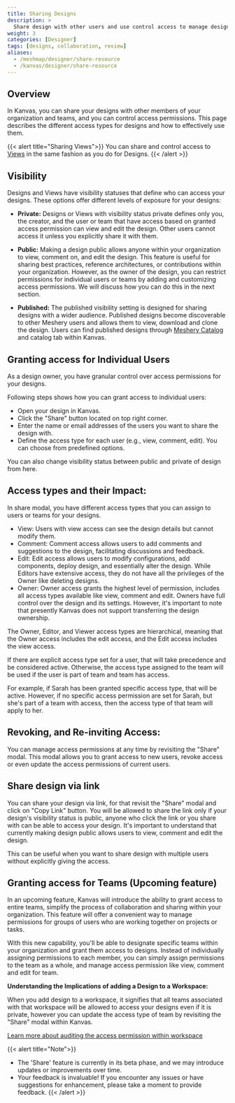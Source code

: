 ```yaml
---
title: Sharing Designs
description: >
  Share design with other users and use control access to manage design access permissions and visibility.
weight: 3
categories: [Designer]
tags: [designs, collaboration, review]
aliases:
  - /meshmap/designer/share-resource
  - /kanvas/designer/share-resource
---
```


## Overview

In Kanvas, you can share your designs with other members of your organization and teams, and you can control access permissions. This page describes the different access types for designs and how to effectively use them.

{{< alert title="Sharing Views">}}
You can share and control access to [Views](/kanvas/operator/views) in the same fashion as you do for Designs.
{{< /alert >}}

## Visibility

Designs and Views have visibility statuses that define who can access your designs. These options offer different levels of exposure for your designs:

- **Private:** Designs or Views with visibility status private defines only you, the creator, and the user or team that have access based on granted access permission can view and edit the design. Other users cannot access it unless you explicitly share it with them.

- **Public:**  Making a design public allows anyone within your organization to view, comment on, and edit the design. This feature is useful for sharing best practices, reference architectures, or contributions within your organization. However, as the owner of the design, you can restrict permissions for individual users or teams by adding and customizing access permissions. We will discuss how you can do this in the next section.

- **Published:**  The published visibility setting is designed for sharing designs with a wider audience. Published designs become discoverable to other Meshery users and allows them to view, download and clone the design. Users can find published designs through [Meshery Catalog](https://meshery.io/catalog) and catalog tab within Kanvas.

## Granting access for Individual Users

As a design owner, you have granular control over access permissions for your designs. 

Following steps shows how you can grant access to individual users:

- Open your design in Kanvas.
- Click the "Share" button located on top right corner.
- Enter the name or email addresses of the users you want to share the design with.
- Define the access type for each user (e.g., view, comment, edit). You can choose from predefined options.

You can also change visibility status between public and private of design from here. 

## Access types and their Impact:

In share modal, you have different access types that you can assign to users or teams for your designs.

- View: Users with view access can see the design details but cannot modify them.
- Comment: Comment access allows users to add comments and suggestions to the design, facilitating discussions and feedback.
- Edit: Edit access allows users to modify configurations, add components, deploy design, and essentially alter the design. While Editors have extensive access, they do not have all the privileges of the Owner like deleting designs.
- Owner: Owner access grants the highest level of permission, includes all access types available like view, comment and edit. Owners have full control over the design and its settings. However, it's important to note that presently Kanvas does not support transferring the design ownership.

The Owner, Editor, and Viewer access types are hierarchical, meaning that the Owner access includes the edit access, and the Edit access includes the view access. 

If there are explicit access type set for a user, that will take precedence and be considered active. Otherwise, the access type assigned to the team will be used if the user is part of team and team has access.

For example, if Sarah has been granted specific access type, that will be active. However, if no specific access permission are set for Sarah, but she's part of a team with access, then the access type of that team will apply to her.

## Revoking, and Re-inviting Access:

You can manage access permissions at any time by revisiting the "Share" modal. This modal allows you to grant access to new users, revoke access or even update the access permissions of current users.

## Share design via link

You can share your design via link, for that revisit the "Share" modal and click on "Copy Link" button. You will be allowed to share the link only if your design's visibility status is public, anyone who click the link or you share with can be able to access your design. It's important to understand that currently making design public allows users to view, comment and edit the design.

This can be useful when you want to share design with multiple users without explicitly giving the access.

## Granting access for Teams (Upcoming feature)

In an upcoming feature, Kanvas will introduce the ability to grant access to entire teams, simplify the process of collaboration and sharing within your organization. This feature will offer a convenient way to manage permissions for groups of users who are working together on projects or tasks.

With this new capability, you'll be able to designate specific teams within your organization and grant them access to designs. Instead of individually assigning permissions to each member, you can simply assign permissions to the team as a whole, and manage access permission like view, comment and edit for team.

**Understanding the Implications of adding a Design to a Workspace:**

When you add design to a workspace, it signifies that all teams associated with that workspace will be allowed to access your designs even if it is private, however you can update the access type of team by revisiting the "Share" modal within Kanvas.

[Learn more about auditing the access permission within workspace](/cloud/spaces/workspaces/)

{{< alert title="Note">}}
- The 'Share' feature is currently in its beta phase, and we may introduce updates or improvements over time.
- Your feedback is invaluable! If you encounter any issues or have suggestions for enhancement, please take a moment to provide feedback.
{{< /alert >}}
